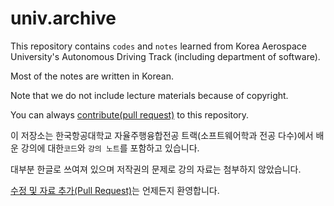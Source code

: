 # univ.archive
This repository contains `codes` and `notes` learned from Korea Aerospace University's Autonomous Driving Track (including department of software).

Most of the notes are written in Korean.

Note that we do not include lecture materials because of copyright.

You can always [contribute(pull request)](https://git-scm.com/book/ko/v2/GitHub-GitHub-%ED%94%84%EB%A1%9C%EC%A0%9D%ED%8A%B8%EC%97%90-%EA%B8%B0%EC%97%AC%ED%95%98%EA%B8%B0) to this repository.



이 저장소는 한국항공대학교 자율주행융합전공 트랙(소프트웨어학과 전공 다수)에서 배운 강의에 대한`코드`와 `강의 노트`를 포함하고 있습니다.

대부분 한글로 쓰여져 있으며 저작권의 문제로 강의 자료는 첨부하지 않았습니다.

[수정 및 자료 추가(Pull Request)](https://git-scm.com/book/ko/v2/GitHub-GitHub-%ED%94%84%EB%A1%9C%EC%A0%9D%ED%8A%B8%EC%97%90-%EA%B8%B0%EC%97%AC%ED%95%98%EA%B8%B0)는 언제든지 환영합니다.